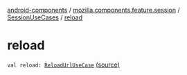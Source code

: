 [android-components](../../index.md) / [mozilla.components.feature.session](../index.md) / [SessionUseCases](index.md) / [reload](./reload.md)

# reload

`val reload: `[`ReloadUrlUseCase`](-reload-url-use-case/index.md) [(source)](https://github.com/mozilla-mobile/android-components/blob/master/components/feature/session/src/main/java/mozilla/components/feature/session/SessionUseCases.kt#L266)